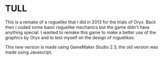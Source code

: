 # TULL

This is a remake of a roguelike that I did in 2013 for the trials of Oryx. Back then I coded some basic roguelike mechanics but the game didn't have anything special. I wanted to remake this game to make a better use of the graphics by Oryx and to test myself on the design of roguelikes.

This new version is made using GameMaker Studio 2.3, the old version was made using Javascript.